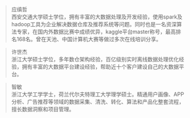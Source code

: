 >应缜哲  
西安交通大学硕士学位，拥有丰富的大数据处理及开发经验，使用spark及hadoop工具为企业解决数据仓库及推荐系统等问题。同时也是一名资深算法专家，在国内外数据比赛中成绩优异，kaggle平台master称号，最高排名168名。曾在天池、中国计算机大赛等做过多次在线培训分享。

>许世杰  
浙江大学硕士学位，多年数仓架构经验，百亿级别实时离线数据处理优化经验，拥有丰富的大数据平台建设经验，帮助近十个客户建设自己的大数据平台。

>智敏   
浙江大学工学学士，荷兰代尔夫特理工大学理学硕士。精通用户画像、APP分析、广告推荐等领域的数据采集、清洗、转化、算法和产品化整套流程，擅长数据洞察和项目管理。




